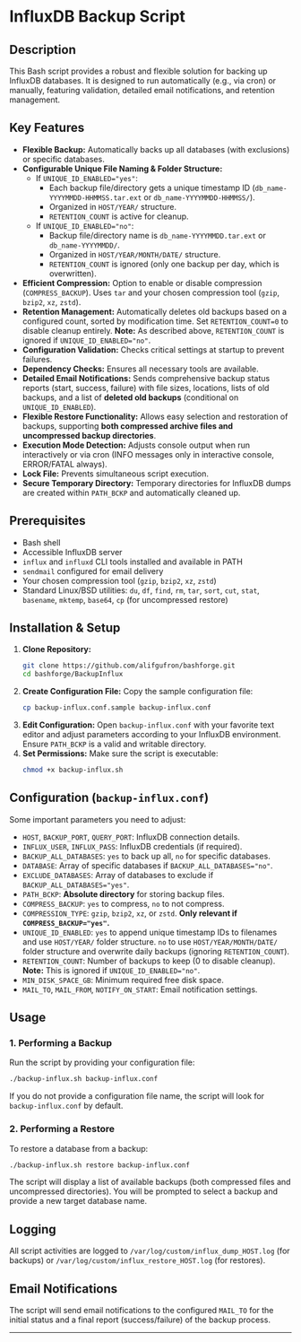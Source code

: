 # InfluxDB Backup Script

## Description
This Bash script provides a robust and flexible solution for backing up InfluxDB databases. It is designed to run automatically (e.g., via cron) or manually, featuring validation, detailed email notifications, and retention management.

## Key Features
-   **Flexible Backup:** Automatically backs up all databases (with exclusions) or specific databases.
-   **Configurable Unique File Naming & Folder Structure:**
    -   If `UNIQUE_ID_ENABLED="yes"`:
        -   Each backup file/directory gets a unique timestamp ID (`db_name-YYYYMMDD-HHMMSS.tar.ext` or `db_name-YYYYMMDD-HHMMSS/`).
        -   Organized in `HOST/YEAR/` structure.
        -   `RETENTION_COUNT` is active for cleanup.
    -   If `UNIQUE_ID_ENABLED="no"`:
        -   Backup file/directory name is `db_name-YYYYMMDD.tar.ext` or `db_name-YYYYMMDD/`.
        -   Organized in `HOST/YEAR/MONTH/DATE/` structure.
        -   `RETENTION_COUNT` is ignored (only one backup per day, which is overwritten).
-   **Efficient Compression:** Option to enable or disable compression (`COMPRESS_BACKUP`). Uses `tar` and your chosen compression tool (`gzip`, `bzip2`, `xz`, `zstd`).
-   **Retention Management:** Automatically deletes old backups based on a configured count, sorted by modification time. Set `RETENTION_COUNT=0` to disable cleanup entirely. **Note:** As described above, `RETENTION_COUNT` is ignored if `UNIQUE_ID_ENABLED="no"`.
-   **Configuration Validation:** Checks critical settings at startup to prevent failures.
-   **Dependency Checks:** Ensures all necessary tools are available.
-   **Detailed Email Notifications:** Sends comprehensive backup status reports (start, success, failure) with file sizes, locations, lists of old backups, and a list of **deleted old backups** (conditional on `UNIQUE_ID_ENABLED`).
-   **Flexible Restore Functionality:** Allows easy selection and restoration of backups, supporting **both compressed archive files and uncompressed backup directories**.
-   **Execution Mode Detection:** Adjusts console output when run interactively or via cron (INFO messages only in interactive console, ERROR/FATAL always).
-   **Lock File:** Prevents simultaneous script execution.
-   **Secure Temporary Directory:** Temporary directories for InfluxDB dumps are created within `PATH_BCKP` and automatically cleaned up.

## Prerequisites
-   Bash shell
-   Accessible InfluxDB server
-   `influx` and `influxd` CLI tools installed and available in PATH
-   `sendmail` configured for email delivery
-   Your chosen compression tool (`gzip`, `bzip2`, `xz`, `zstd`)
-   Standard Linux/BSD utilities: `du`, `df`, `find`, `rm`, `tar`, `sort`, `cut`, `stat`, `basename`, `mktemp`, `base64`, `cp` (for uncompressed restore)

## Installation & Setup
1.  **Clone Repository:**
    ```bash
    git clone https://github.com/alifgufron/bashforge.git
    cd bashforge/BackupInflux
    ```
2.  **Create Configuration File:** Copy the sample configuration file:
    ```bash
    cp backup-influx.conf.sample backup-influx.conf
    ```
3.  **Edit Configuration:** Open `backup-influx.conf` with your favorite text editor and adjust parameters according to your InfluxDB environment. Ensure `PATH_BCKP` is a valid and writable directory.
4.  **Set Permissions:** Make sure the script is executable:
    ```bash
    chmod +x backup-influx.sh
    ```

## Configuration (`backup-influx.conf`)
Some important parameters you need to adjust:
-   `HOST`, `BACKUP_PORT`, `QUERY_PORT`: InfluxDB connection details.
-   `INFLUX_USER`, `INFLUX_PASS`: InfluxDB credentials (if required).
-   `BACKUP_ALL_DATABASES`: `yes` to back up all, `no` for specific databases.
-   `DATABASE`: Array of specific databases if `BACKUP_ALL_DATABASES="no"`.
-   `EXCLUDE_DATABASES`: Array of databases to exclude if `BACKUP_ALL_DATABASES="yes"`.
-   `PATH_BCKP`: **Absolute directory** for storing backup files.
-   `COMPRESS_BACKUP`: `yes` to compress, `no` to not compress.
-   `COMPRESSION_TYPE`: `gzip`, `bzip2`, `xz`, or `zstd`. **Only relevant if `COMPRESS_BACKUP="yes"`.**
-   `UNIQUE_ID_ENABLED`: `yes` to append unique timestamp IDs to filenames and use `HOST/YEAR/` folder structure. `no` to use `HOST/YEAR/MONTH/DATE/` folder structure and overwrite daily backups (ignoring `RETENTION_COUNT`).
-   `RETENTION_COUNT`: Number of backups to keep (0 to disable cleanup). **Note:** This is ignored if `UNIQUE_ID_ENABLED="no"`.
-   `MIN_DISK_SPACE_GB`: Minimum required free disk space.
-   `MAIL_TO`, `MAIL_FROM`, `NOTIFY_ON_START`: Email notification settings.

## Usage

### 1. Performing a Backup
Run the script by providing your configuration file:
```bash
./backup-influx.sh backup-influx.conf
```
If you do not provide a configuration file name, the script will look for `backup-influx.conf` by default.

### 2. Performing a Restore
To restore a database from a backup:
```bash
./backup-influx.sh restore backup-influx.conf
```
The script will display a list of available backups (both compressed files and uncompressed directories). You will be prompted to select a backup and provide a new target database name.

## Logging
All script activities are logged to `/var/log/custom/influx_dump_HOST.log` (for backups) or `/var/log/custom/influx_restore_HOST.log` (for restores).

## Email Notifications
The script will send email notifications to the configured `MAIL_TO` for the initial status and a final report (success/failure) of the backup process.

---